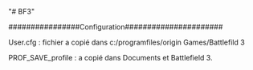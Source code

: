 "# BF3" 

################Configuration######################

User.cfg : fichier a copié dans c:/programfiles/origin Games/Battlefild 3

PROF_SAVE_profile : a copié dans Documents et Battlefield 3.
